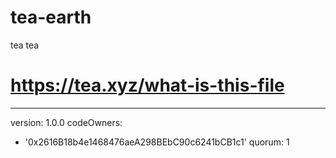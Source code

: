 # tea-earth
tea tea
# https://tea.xyz/what-is-this-file
---
version: 1.0.0
codeOwners:
  - '0x2616B18b4e1468476aeA298BEbC90c6241bCB1c1'
quorum: 1

